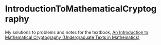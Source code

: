# IntroductionToMathematicalCryptography

My solutions to problems and notes for the textbook, [An Introduction to Mathematical Cryptography (Undergraduate Texts in Mathematics)](https://www.amazon.com/Introduction-Mathematical-Cryptography-Undergraduate-Mathematics/dp/1441926747) 
